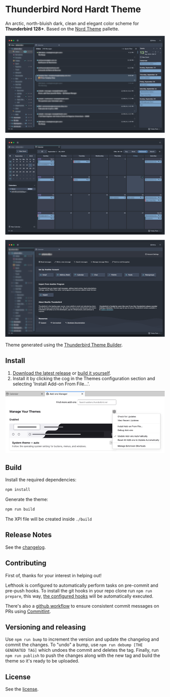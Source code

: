 # Thunderbird Nord Hardt Theme

An arctic, north-bluish dark, clean and elegant color scheme for **Thunderbird 128+**. Based on the [Nord Theme](https://www.nordtheme.com) pallette.

![Inbox](resources/1-inbox.png)

![Calendar](resources/2-calendar.png)

![Account](resources/3-account.png)

Theme generated using the [Thunderbird Theme Builder](https://github.com/artrz/thunderbird-theme-builder).

## Install

 1. [Download the latest release](https://github.com/artrz/thunderbird-nord-hardt-theme/releases) or [build it yourself](#build).
 2. Install it by clicking the cog in the Themes configuration section and selecting 'Install Add-on From File...'.

![Manual Install](resources/4-install-manual.png)

## Build

Install the required dependencies:

```sh
npm install
```

Generate the theme:

```sh
npm run build
```

The XPI file will be created inside `./build`

## Release Notes

See the [changelog](./CHANGELOG.md).

## Contributing

First of, thanks for your interest in helping out!

Lefthook is configured to automatically perform tasks on pre-commit and pre-push hooks. To install the git hooks in your repo clone run `npm run prepare`, this way, [the configured hooks](./lefthook.yml) will be automatically executed.

There's also a [github workflow](./.github/workflows/semantic-pull-request.yml) to ensure consistent commit messages on PRs using [Commitlint](https://commitlint.js.org/).


## Versioning and releasing

Use `npm run bump` to increment the version and update the changelog and commit the changes.
To "undo" a bump, use `npm run debump [THE GENERATED TAG]` which undoes the commit and deletes the tag.
Finally, run `npm run publish` to push the changes along with the new tag and build the theme so it's ready to be uploaded.

## License

See the [license](./LICENSE.md).
